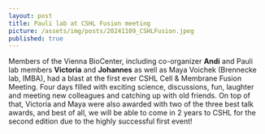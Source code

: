 ```yaml
---
layout: post
title: Pauli lab at CSHL Fusion meeting
picture: /assets/img/posts/20241109_CSHLFusion.jpeg
published: true
---
```

Members of the Vienna BioCenter, including co-organizer **Andi** and Pauli lab members **Victoria** and **Johannes** as well as Maya Voichek (Brennecke lab, IMBA), had a blast at the first ever CSHL Cell & Membrane Fusion Meeting.
Four days filled with exciting science, discussions, fun, laughter and meeting new colleagues and catching up with old friends. On top of that, Victoria and Maya were also awarded with two of the three best talk awards, and best of all, we will be able to come in 2 years to CSHL for the second edition due to the highly successful first event! 
